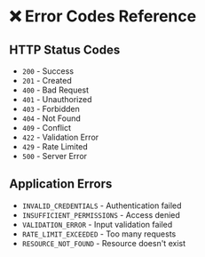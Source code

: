 # ❌ Error Codes Reference

## HTTP Status Codes
- `200` - Success
- `201` - Created
- `400` - Bad Request
- `401` - Unauthorized
- `403` - Forbidden
- `404` - Not Found
- `409` - Conflict
- `422` - Validation Error
- `429` - Rate Limited
- `500` - Server Error

## Application Errors
- `INVALID_CREDENTIALS` - Authentication failed
- `INSUFFICIENT_PERMISSIONS` - Access denied
- `VALIDATION_ERROR` - Input validation failed
- `RATE_LIMIT_EXCEEDED` - Too many requests
- `RESOURCE_NOT_FOUND` - Resource doesn't exist